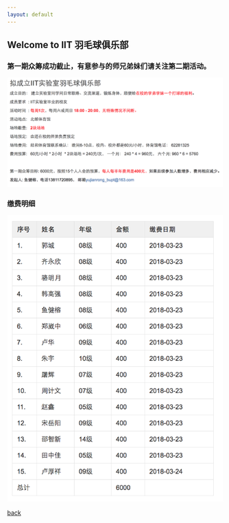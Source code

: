 ```yaml
---
layout: default
---
```


## Welcome to  IIT 羽毛球俱乐部

### [](#header-1) **第一期众筹成功截止，有意参与的师兄弟妹们请关注第二期活动。**

![](IIT-club-big.jpg)

### [](#header-1) 缴费明细
![](money-pay.jpg)


[back](./)

